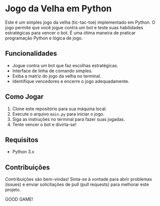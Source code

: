 # Jogo da Velha em Python

Este é um simples jogo da velha (tic-tac-toe) implementado em Python. O jogo permite que você jogue contra um bot e teste suas habilidades estratégicas para vencer o bot. É uma ótima maneira de praticar programação Python e lógica de jogo.

## Funcionalidades

- Jogue contra um bot que faz escolhas estratégicas.
- Interface de linha de comando simples.
- Exiba a matriz do jogo da velha no terminal.
- Identifique vencedores e encerre o jogo adequadamente.

## Como Jogar

1. Clone este repositório para sua máquina local.
2. Execute o arquivo `main.py` para iniciar o jogo.
3. Siga as instruções no terminal para fazer suas jogadas.
4. Tente vencer o bot e divirta-se!

## Requisitos

- Python 3.x

## Contribuições

Contribuições são bem-vindas! Sinta-se à vontade para abrir problemas (issues) e enviar solicitações de pull (pull requests) para melhorar este projeto.

GOOD GAME!
